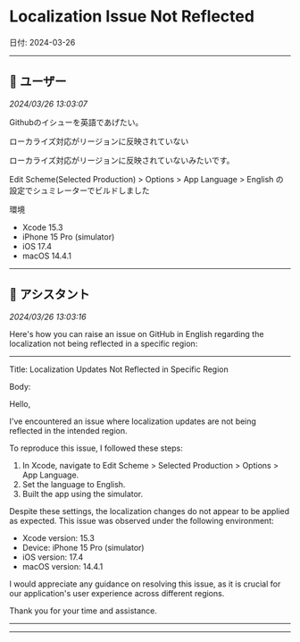 # Localization Issue Not Reflected

日付: 2024-03-26

---

## 👤 ユーザー
*2024/03/26 13:03:07*

Githubのイシューを英語であげたい。

ローカライズ対応がリージョンに反映されていない

ローカライズ対応がリージョンに反映されていないみたいです。

Edit Scheme(Selected Production) &gt; Options &gt; App Language &gt; English の設定でシュミレーターでビルドしました

環境
- Xcode 15.3
- iPhone 15 Pro (simulator)
- iOS 17.4
- macOS 14.4.1

---

## 🤖 アシスタント
*2024/03/26 13:03:16*

Here's how you can raise an issue on GitHub in English regarding the localization not being reflected in a specific region:

---

Title: Localization Updates Not Reflected in Specific Region

Body:

Hello,

I've encountered an issue where localization updates are not being reflected in the intended region.

To reproduce this issue, I followed these steps:
1. In Xcode, navigate to Edit Scheme &gt; Selected Production &gt; Options &gt; App Language.
2. Set the language to English.
3. Built the app using the simulator.

Despite these settings, the localization changes do not appear to be applied as expected. This issue was observed under the following environment:
- Xcode version: 15.3
- Device: iPhone 15 Pro (simulator)
- iOS version: 17.4
- macOS version: 14.4.1

I would appreciate any guidance on resolving this issue, as it is crucial for our application's user experience across different regions.

Thank you for your time and assistance.

---

---

